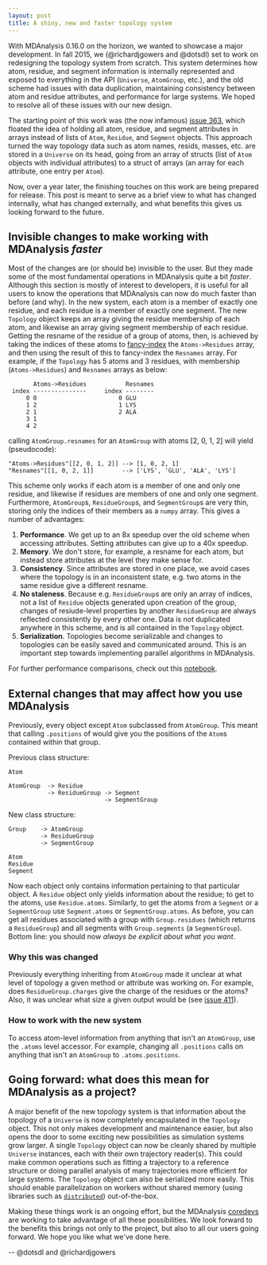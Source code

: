 ```yaml
---
layout: post
title: A shiny, new and faster topology system 
---
```


With MDAnalysis 0.16.0 on the horizon, we wanted to showcase a major development.
In fall 2015, we (@richardjgowers and @dotsdl) set to work on redesigning the topology system from scratch.
This system determines how atom, residue, and segment information is internally represented and exposed to everything in the API (``Universe``, ``AtomGroup``, etc.), and the old scheme had issues with data duplication, maintaining consistency between atom and residue attributes, and performance for large systems.
We hoped to resolve all of these issues with our new design.

The starting point of this work was (the now infamous) [issue 363](https://github.com/MDAnalysis/mdanalysis/issues/363), which floated the idea of holding all atom, residue, and segment attributes in arrays instead of lists of ``Atom``, ``Residue``, and ``Segment`` objects.
This approach turned the way topology data such as atom names, resids, masses, etc. are stored in a ``Universe`` on its head, going from an array of structs (list of ``Atom`` objects with individual attributes) to a struct of arrays (an array for each attribute, one entry per ``Atom``).

Now, over a year later, the finishing touches on this work are being prepared for release.
This post is meant to serve as a brief view to what has changed internally, what has changed externally, and what benefits this gives us looking forward to the future.

## Invisible changes to make working with MDAnalysis *faster*

Most of the changes are (or should be) invisible to the user. But they made some of the most fundamental operations in MDAnalysis quite a bit *faster*. Although this section is mostly of interest to developers, it is useful for all users to know the operations that MDAnalysis can now do much faster than before (and why).
In the new system, each atom is a member of exactly one residue, and each residue is a member of exactly one segment.
The new `Topology` object keeps an array giving the residue membership of each atom, and likewise an array giving segment membership of each residue.
Getting the resname of the residue of a group of atoms, then, is achieved by taking the indices of these atoms to [fancy-index](https://docs.scipy.org/doc/numpy/user/basics.indexing.html#index-arrays) the `Atoms->Residues` array, and then using the result of this to fancy-index the `Resnames` array.
For example, if the  `Topology` has 5 atoms and 3 residues, with membership (`Atoms->Residues`) and `Resnames` arrays as below:

```
       Atoms->Residues           Resnames
 index ---------------     index --------
     0 0                       0 GLU
     1 2                       1 LYS
     2 1                       2 ALA
     3 1
     4 2
```

calling `AtomGroup.resnames` for an `AtomGroup` with atoms [2, 0, 1, 2] will yield (pseudocode):

```
"Atoms->Residues"[[2, 0, 1, 2]] --> [1, 0, 2, 1]
"Resnames"[[1, 0, 2, 1]]        --> ['LYS', 'GLU', 'ALA', 'LYS']
```

This scheme only works if each atom is a member of one and only one residue, and likewise if residues are members of one and only one segment.
Furthermore, `AtomGroup`s, `ResidueGroup`s, and `SegmentGroup`s are very thin, storing only the indices of their members as a `numpy` array.
This gives a number of advantages:

1. **Performance**. We get up to an 8x speedup over the old scheme when accessing attributes. Setting attributes can give up to a 40x speedup.
2. **Memory**. We don't store, for example, a resname for each atom, but instead store attributes at the level they make sense for.
3. **Consistency**. Since attributes are stored in one place, we avoid cases where the topology is in an inconsistent state, e.g. two atoms in the same residue give a different resname.
4. **No staleness**. Because e.g. `ResidueGroup`s are only an array of indices, not a list of `Residue` objects generated upon creation of the group, changes of resiude-level properties by another `ResidueGroup` are always reflected consistently by every other one. Data is not duplicated anywhere in this scheme, and is all contained in the `Topology` object.
5. **Serialization**. Topologies become serializable and changes to topologies can be easily saved and communicated around. This is an important step towards implementing parallel algorithms in MDAnalysis.

For further performance comparisons, check out this [notebook](http://nbviewer.jupyter.org/gist/dotsdl/0e0fbd409e3e102d0458).

## External changes that may affect how you use MDAnalysis

Previously, every object except ``Atom`` subclassed from ``AtomGroup``.
This meant that calling `.positions` of would give you the positions of the ``Atom``s contained within that group.

Previous class structure:
```
Atom

AtomGroup  -> Residue
           -> ResidueGroup -> Segment
                           -> SegmentGroup
```
New class structure:
```
Group    -> AtomGroup
         -> ResidueGroup
         -> SegmentGroup

Atom
Residue
Segment
```

Now each object only contains information pertaining to that particular object.
A ``Residue`` object only yields information about the residue; to get to the atoms, use ``Residue.atoms``.
Similarly, to get the atoms from a ``Segment`` or a ``SegmentGroup`` use ``Segment.atoms`` or ``SegmentGroup.atoms``. 
As before, you can get all residues associated with a group with ``Group.residues`` (which returns a ``ResidueGroup``) and all segments with ``Group.segments`` (a ``SegmentGroup``). 
Bottom line: you should now *always be explicit about what you want*.

### Why this was changed

Previously everything inheriting from ``AtomGroup`` made it unclear at what level of topology a given method or attribute was working on.
For example, does ``ResidueGroup.charges`` give the charge of the residues or the atoms?
Also, it was unclear what size a given output would be (see [issue 411](https://github.com/MDAnalysis/mdanalysis/issues/411)).

### How to work with the new system

To access atom-level information from anything that isn't an ``AtomGroup``, use the `.atoms` level accessor.
For example, changing all `.positions` calls on anything that isn't an `AtomGroup` to `.atoms.positions`.

## Going forward: what does this mean for MDAnalysis as a project?

A major benefit of the new topology system is that information about the topology of a ``Universe`` is now completely encapsulated in the ``Topology`` object.
This not only makes development and maintenance easier, but also opens the door to some exciting new possibilities as simulation systems grow larger.
A single ``Topology`` object can now be cleanly shared by multiple ``Universe`` instances, each with their own trajectory reader(s).
This could  make common operations such as fitting a trajectory to a reference structure or doing parallel analysis of many trajectories more efficient for large systems.
The ``Topology`` object can also be serialized more easily.
This should enable parallelization on workers without shared memory (using libraries such as [``distributed``](http://distributed.readthedocs.io/en/latest/)) out-of-the-box.

Making these things work is an ongoing effort, but the MDAnalysis [coredevs](https://github.com/orgs/MDAnalysis/teams/coredevs) are working to take advantage of all these possibilities.
We look forward to the benefits this brings not only to the project, but also to all our users going forward.
We hope you like what we've done here.

-- @dotsdl and @richardjgowers
